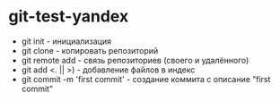 # git-test-yandex

- git init - инициализация
- git clone - копировать репозиторий
- git remote add - связь репозиториев (своего и удалённого)
- git add <. || <name>>) - добавление файлов в индекс
- git commit -m 'first commit' - создание коммита с описание "first commit"
